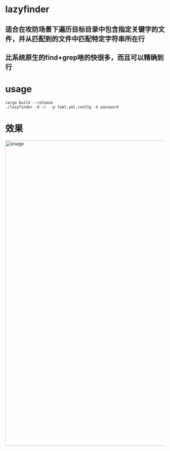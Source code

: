 # lazyfinder
## 适合在攻防场景下遍历目标目录中包含指定关键字的文件，并从匹配到的文件中匹配特定字符串所在行
## 比系统原生的find+grep啥的快很多，而且可以精确到行

# usage
```
cargo build --release
./lazyfinder -d ~/  -p toml,yml,config -k password
```

# 效果

<img width="964" alt="image" src="https://user-images.githubusercontent.com/38530231/153534773-b4bbc7b3-8e62-4ab7-949b-b0bb38aac126.png">


